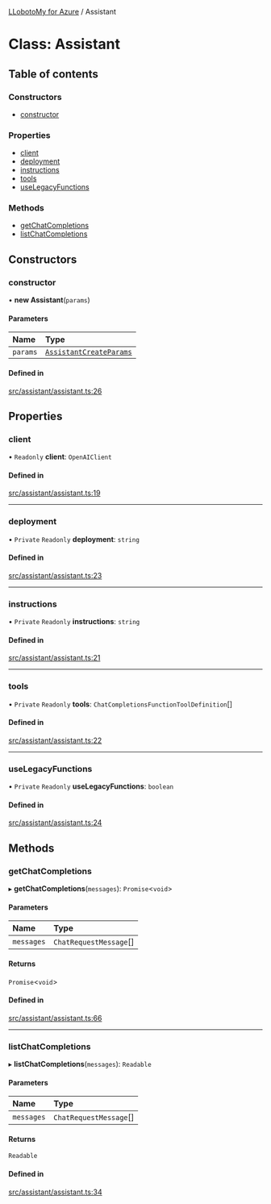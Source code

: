 [LLobotoMy for Azure](../README.md) / Assistant

# Class: Assistant

## Table of contents

### Constructors

- [constructor](Assistant.md#constructor)

### Properties

- [client](Assistant.md#client)
- [deployment](Assistant.md#deployment)
- [instructions](Assistant.md#instructions)
- [tools](Assistant.md#tools)
- [useLegacyFunctions](Assistant.md#uselegacyfunctions)

### Methods

- [getChatCompletions](Assistant.md#getchatcompletions)
- [listChatCompletions](Assistant.md#listchatcompletions)

## Constructors

### constructor

• **new Assistant**(`params`)

#### Parameters

| Name | Type |
| :------ | :------ |
| `params` | [`AssistantCreateParams`](../interfaces/AssistantCreateParams.md) |

#### Defined in

[src/assistant/assistant.ts:26](https://github.com/paztek/llobotomy-azure/blob/7f25ee2/src/assistant/assistant.ts#L26)

## Properties

### client

• `Readonly` **client**: `OpenAIClient`

#### Defined in

[src/assistant/assistant.ts:19](https://github.com/paztek/llobotomy-azure/blob/7f25ee2/src/assistant/assistant.ts#L19)

___

### deployment

• `Private` `Readonly` **deployment**: `string`

#### Defined in

[src/assistant/assistant.ts:23](https://github.com/paztek/llobotomy-azure/blob/7f25ee2/src/assistant/assistant.ts#L23)

___

### instructions

• `Private` `Readonly` **instructions**: `string`

#### Defined in

[src/assistant/assistant.ts:21](https://github.com/paztek/llobotomy-azure/blob/7f25ee2/src/assistant/assistant.ts#L21)

___

### tools

• `Private` `Readonly` **tools**: `ChatCompletionsFunctionToolDefinition`[]

#### Defined in

[src/assistant/assistant.ts:22](https://github.com/paztek/llobotomy-azure/blob/7f25ee2/src/assistant/assistant.ts#L22)

___

### useLegacyFunctions

• `Private` `Readonly` **useLegacyFunctions**: `boolean`

#### Defined in

[src/assistant/assistant.ts:24](https://github.com/paztek/llobotomy-azure/blob/7f25ee2/src/assistant/assistant.ts#L24)

## Methods

### getChatCompletions

▸ **getChatCompletions**(`messages`): `Promise`<`void`\>

#### Parameters

| Name | Type |
| :------ | :------ |
| `messages` | `ChatRequestMessage`[] |

#### Returns

`Promise`<`void`\>

#### Defined in

[src/assistant/assistant.ts:66](https://github.com/paztek/llobotomy-azure/blob/7f25ee2/src/assistant/assistant.ts#L66)

___

### listChatCompletions

▸ **listChatCompletions**(`messages`): `Readable`

#### Parameters

| Name | Type |
| :------ | :------ |
| `messages` | `ChatRequestMessage`[] |

#### Returns

`Readable`

#### Defined in

[src/assistant/assistant.ts:34](https://github.com/paztek/llobotomy-azure/blob/7f25ee2/src/assistant/assistant.ts#L34)
